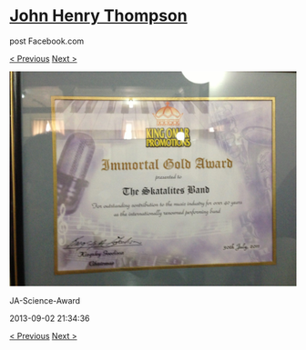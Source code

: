 # [John Henry Thompson](../README.md)
post Facebook.com

[< Previous](2013-09-02-19.md) [Next >](2013-09-02-21.md)

[![](../media/2013-09-02/JA-Science-Award-9.jpg)](../README.md)

JA-Science-Award

2013-09-02 21:34:36

[< Previous](2013-09-02-19.md) [Next >](2013-09-02-21.md)